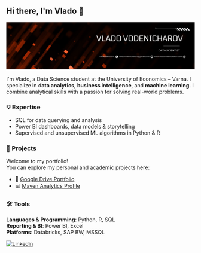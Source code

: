 ## Hi there, I'm Vlado 👋  

![placeholder for an image](https://github.com/VladoVodenicharov/vladovodenicharov/blob/main/Vlado%20Vodenicharov%20data%20science%20banner.jpg?raw=true)

I'm Vlado, a Data Science student at the University of Economics – Varna. I specialize in **data analytics**, **business intelligence**, and **machine learning**. I combine analytical skills with a passion for solving real-world problems.

### 💡 Expertise
- SQL for data querying and analysis  
- Power BI dashboards, data models & storytelling  
- Supervised and unsupervised ML algorithms in Python & R  

### 🧠 Projects
Welcome to my portfolio!  
You can explore my personal and academic projects here:
- 📁 [Google Drive Portfolio](https://drive.google.com/drive/folders/1GpYuK9F3_ui1uVHmGFpbMfwNNxaX90eR?usp=sharing)  
- 📊 [Maven Analytics Profile](https://mavenanalytics.io/profile/Vlado-Vodenicharov/181903764)

### 🛠️ Tools
**Languages & Programming**: Python, R, SQL  
**Reporting & BI**: Power BI, Excel  
**Platforms**: Databricks, SAP BW, MSSQL  

[![Linkedin](https://img.shields.io/badge/Linkedin-0e76a8?style=for-the-badge&logo=Linkedin&logoColor=white)](https://www.linkedin.com/in/vlado-vodenicharov-81a114193/)  

